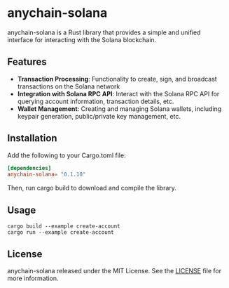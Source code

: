 # anychain-solana

anychain-solana is a Rust library that provides a simple and unified interface for interacting with the Solana
blockchain.

## Features

- **Transaction Processing**: Functionality to create, sign, and broadcast transactions on the Solana network
- **Integration with Solana RPC API**: Interact with the Solana RPC API for querying account information, transaction
  details, etc.
- **Wallet Management**: Creating and managing Solana wallets, including keypair
  generation, public/private key management, etc.

## Installation

Add the following to your Cargo.toml file:

```toml
[dependencies]
anychain-solana= "0.1.10"
```

Then, run cargo build to download and compile the library.

## Usage

```shell
cargo build --example create-account
cargo run --example create-account
```

## License

anychain-solana released under the MIT License. See the [LICENSE](LICENSE) file for more information. 
